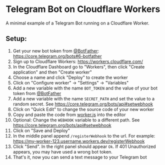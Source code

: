 # Telegram Bot on Cloudflare Workers

A minimal example of a Telegram Bot running on a Cloudflare Worker.

## Setup:

1. Get your new bot token from [@BotFather](https://t.me/botfather): https://core.telegram.org/bots#6-botfather
2. Sign up to Cloudflare Workers: https://workers.cloudflare.com/
3. In the Cloudflare Dashboard go to "Workers", then click "Create application" and then "Create worker"
4. Choose a name and click "Deploy" to create the worker
5. Click on "Configure worker" -> "Settings" -> "Variables"
6. Add a new variable with the name `BOT_TOKEN` and the value of your bot token from [@BotFather](https://t.me/botfather)
7. Add a new variable with the name `SECRET_PATH` and set the value to a random secret. See https://core.telegram.org/bots/api#setwebhook
8. Click on "Quick Edit" to change the source code of your new worker
9. Copy and paste the code from [worker.js](worker.js) into the editor
10. Optional: Change the `WEBHOOK` variable to a different path. See https://core.telegram.org/bots/api#setwebhook
11. Click on "Save and Deploy"
12. In the middle panel append `/registerWebhook` to the url. For example: https://my-worker-123.username.workers.dev/registerWebhook
13. Click "Send". In the right panel should appear `Ok`. If 401 Unauthorized appears, you may have used a wrong bot token.
14. That's it, now you can send a text message to your Telegram bot
